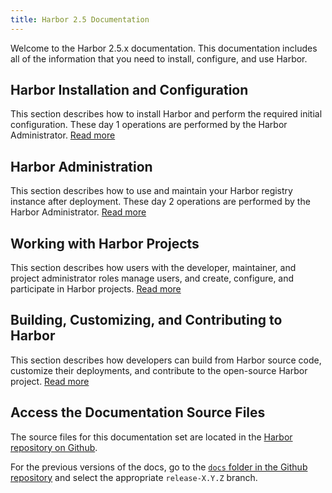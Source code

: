 ```yaml
---
title: Harbor 2.5 Documentation
---
```


Welcome to the Harbor 2.5.x documentation. This documentation includes all of the information that you need to install, configure, and use Harbor.

## Harbor Installation and Configuration

This section describes how to install Harbor and perform the required initial configuration. These day 1 operations are performed by the Harbor Administrator. [Read more](install-config/_index.md)

## Harbor Administration

This section describes how to use and maintain your Harbor registry instance after deployment. These day 2 operations are performed by the Harbor Administrator. [Read more](administration/_index.md)

## Working with Harbor Projects

This section describes how users with the developer, maintainer, and project administrator roles manage users, and create, configure, and participate in Harbor projects. [Read more](working-with-projects/_index.md)

## Building, Customizing, and Contributing to Harbor

This section describes how developers can build from Harbor source code, customize their deployments, and contribute to the open-source Harbor project. [Read more](build-customize-contribute/_index.md)

## Access the Documentation Source Files

The source files for this documentation set are located in the [Harbor repository on Github](https://github.com/goharbor/harbor/tree/release-2.4.0/docs).

For the previous versions of the docs, go to the [`docs` folder in the Github repository](https://github.com/goharbor/harbor/tree/main/docs) and select the appropriate `release-X.Y.Z` branch.
